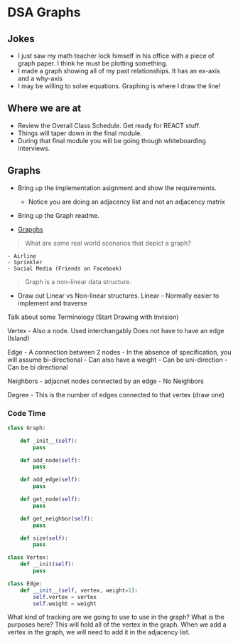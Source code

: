 # DSA Graphs

## Jokes

- I just saw my math teacher lock himself in his office with a piece of graph paper. I think he must be plotting something.
- I made a graph showing all of my past relationships. It has an ex-axis and a why-axis
- I may be willing to solve equations. Graphing is where I draw the line!

## Where we are at

- Review the Overall Class Schedule. Get ready for REACT stuff.
- Things will taper down in the final module.
- During that final module you will be going though whiteboarding interviews.

## Graphs

- Bring up the implementation asignment and show the requirements.
  - Notice you are doing an adjacency list and not an adjacency matrix

- Bring up the Graph readme.
- [Grapghs](https://codefellows.github.io/common_curriculum/data_structures_and_algorithms/Code_401/class-35/resources/graphs.html)

> What are some real world scenarios that depict a graph?

    - Airline 
    - Sprinkler
    - Social Media (Friends on Facebook)

> Graph is a non-linear data structure.

- Draw out Linear vs Non-linear structures.
Linear - Normally easier to implement and traverse

Talk about some Terminology (Start Drawing with Invision)

Vertex - Also a node.  Used interchangably
    Does not have to have an edge (Island)

Edge - A connection between 2 nodes
    - In the absence of specification, you will assume bi-directional
    - Can also have a weight
    - Can be uni-direction
    - Can be bi directional

Neighbors
    - adjacnet nodes connected by an edge
    - No Neighbors

Degree - This is the number of edges connected to that vertex (draw one)

### Code Time

```python
class Graph:

    def _init__(self):
        pass

    def add_node(self):
        pass

    def add_edge(self):
        pass

    def get_node(self):
        pass

    def get_neighbor(self):
        pass    

    def size(self):
        pass

class Vertex:
    def __init(self):
        pass

class Edge:
    def __init__(self, vertex, weight=1):
        self.vertex = vertex
        self.weight = weight
```

What kind of tracking are we going to use to use in the graph? What is the purposes here? This will hold all of the vertex in the graph. When we add a vertex in the graph, we will need to add it in the adjacency list.
